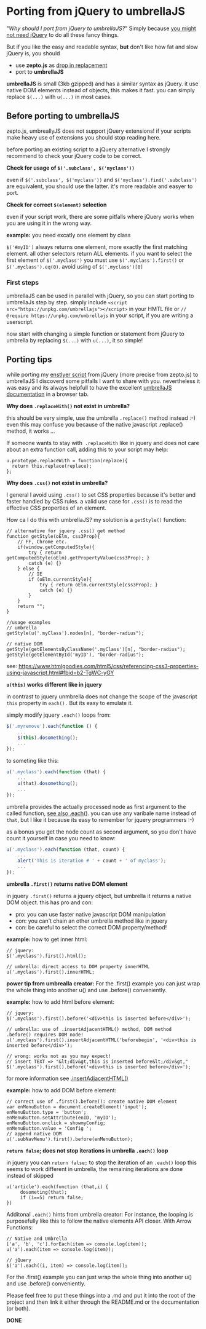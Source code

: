 # Porting from jQuery to umbrellaJS

"*Why should I port from jQuery to umbrellaJS?*"
Simply because [you might not need jQuery](http://youmightnotneedjquery.com/) to do all these fancy things.

But if you like the easy and readable syntax, **but** don't like how fat and slow jQuery is, you should

- use **zepto.js** as [drop in replacement](http://zeptojs.com/)
- port to **umbrellaJS**

**umbrellaJS** is small (3kb gzipped) and has a similar syntax as jQuery. it use native DOM elements instead of objects, this makes it fast. you can simply replace `$(...)` with `u(...)` in most cases.

## Before porting to umbrellaJS

zepto.js, umbreallyJS does not support jQuery extensions! if your scripts make heavy use of extensions you should stop reading here.

before porting an existing script to a jQuery alternative I strongly recommend to check your jQuery code to be correct.

**Check for usage of `$('.subclass', $('myclass'))`**

even if `$('.subclass', $('myclass'))` and `$('myclass').find('.subclass')` are equivalent, you should use the latter. it's more readable and easyer to port.

**Check for correct `$(element)` selection**

even if your script work, there are some pitfalls where jQuery works when you are using it in the wrong way.

**example:** you need excatly one element by class

`$('#myID')` always returns one element, more exactly the first matching element. all other selectors return ALL elements. if you want to select the first element of `$('.myclass')` you must use `$('.myclass').first()` or `$('.myclass').eq(0)`. avoid using of `$('.myclass')[0]`

### First steps

umbrellaJS can be used in parallel with jQuery, so you can start porting to umbrellaJs step by step. simply include `<script src="https://unpkg.com/umbrellajs"></script>` in your HMTL file or `// @require https://unpkg.com/umbrellajs` in your script, if you are writing a userscript.

now start with changing a simple function or statement from jQuery to umbrella by replacing `$(...)` with `u(...)`, it so simple!

## Porting tips

while porting my [enstlyer script](https://greasyfork.org/de/scripts/24244-enstyler-develop/code) from jQuery (more precise from zepto.js) to umbrellaJS I discoverd some pitfalls I want to share with you. nevertheless it was easy and its always helpfull to have the excellent [umbrellaJS documentation](https://umbrellajs.com/documentation) in a browser tab.

**Why does `.replaceWith()` not exist in umbrella?**

this should be very simple, use the umbrella `.replace()` method instead :-)
even this may confuse you because of the native javascript .replace() method, it works ...

If someone wants to stay with` .replaceWith` like in jquery and does not care about an extra function call, adding this to your script may help:

```
u.prototype.replaceWith = function(replace){
  return this.replace(replace);
};
```

**Why does `.css()` not exist in umbrella?**

I general I avoid using `.css()` to set CSS properties because it's better and faster handled by CSS rules. a valid use case for `.css()` is to read the effective CSS properties of an element. 

How ca I do this with umbrellaJS? my solution is a `getStyle()` function:
```
// alternative for jquery .css() get method
function getStyle(oElm, css3Prop){
    // FF, Chrome etc.
    if(window.getComputedStyle){
        try { return getComputedStyle(oElm).getPropertyValue(css3Prop); }
        catch (e) {}
    } else {
        // IE
        if (oElm.currentStyle){
            try { return oElm.currentStyle[css3Prop]; }
            catch (e) {}
        }
    }
    return "";
}
```
``` 
//usage examples
// umbrella
getStyle(u('.myClass').nodes[n], "border-radius");

// native DOM
getStyle(getElementsByClassName('.myClass')[n], "border-radius");
getStyle(getElementById('myID'), "border-radius");

```
see: https://www.htmlgoodies.com/html5/css/referencing-css3-properties-using-javascript.html#fbid=b2-TgWC-yGY


**`u(this)` works different like in jquery**

in contrast to jquery unmbrella does  not change the scope of the javascript `this` property in `each().` But its easy to emulate it.

simply modify jquery `.each()` loops from:

```js
$('.myremove').each(function () {
    ...
    $(this).dosomething();
    ...
});
```

to someting like this:

```js
u('.myclass').each(function (that) {
    ...
    u(that).dosomething();
    ...
});
```

umbrella provides the actually processed node as first argument to the called function, [see also .each()](https://umbrellajs.com/documentation#each). you can use any varibale name instead of `that`, but I like it because its easy to remember for jquery programmers :-)

as a bonus you get the node count as second argument, so you don't have count it yourself in case you need to know:

```js
u('.myclass').each(function (that, count) {
    ...
    alert('This is iteration # ' + count + ' of myclass'); 
    ...
});
```

**umbrella `.first()` returns native DOM element**

in jquery `.first()` returns a jquery object, but umbrella it returns a native DOM object. this has pro and con:

- pro: you can use faster native javascript DOM manipulation
- con: you can't chain an other umbrella method like in jquery
- con: be careful to select the correct DOM property/method!

**example:** how to get inner html:
```
// jquery:
$('.myclass').first().html();

// umbrella: direct access to DOM property innerHTML 
u('.myclass').first().innerHTML;
```

**power tip from umbrealla creator:** For the .first() example you can just wrap the whole thing into another u() and use .before() conveniently.

**example:** how to add html before element:
```
// jquery:
$('.myclass').first().before('<div>this is inserted before</div>');

// umbrella: use of .insertAdjacentHTML() method, DOM method  .before() requires DOM node!
u('.myclass').first().insertAdjacentHTML('beforebegin', '<div>this is inserted before</div>');

// wrong: works not as you may expect!
// insert TEXT => "&lt;div&gt,this is inserted before&lt;/div&gt,"
$('.myclass').first().before('<div>this is inserted before</div>');
```

for more information see  [.insertAdjacentHTML() ](https://developer.mozilla.org/docs/Web/API/Element/insertAdjacentHTML)

**example:** how to add DOM before element:
```
// correct use of .first().before(): create native DOM element
var enMenuButton = document.createElement('input');
enMenuButton.type = 'button';
enMenuButton.setAttribute(enID, 'myID');
enMenuButton.onclick = showmyConfig;
enMenuButton.value = 'Config ';
// append native DOM
u('.subNavMenu').first().before(enMenuButton);
```

**`return false`; does not stop iterations in umbrella `.each()` loop**

in jquery you can `return false;` to stop the iteration of an `.each()` loop
this seems to work different in umbrella, the remaining iterations are done instead of skipped

```
u('article').each(function (that,i) {
     dosometing(that);
     if (i==5) return false;
})
```

Additonal `.each()` hints from umbrella creator:
For instance, the looping is purposefully like this to follow the native elements API closer. With Arrow Functions:

```
// Native and Umbrella
['a', 'b', 'c'].forEach(item => console.log(item));
u('a').each(item => console.log(item));

// jQuery
$('a').each((i, item) => console.log(item));
```

For the .first() example you can just wrap the whole thing into another u() and use .before() conveniently.

Please feel free to put these things into a .md and put it into the root of the project and then link it either through the README.md or the documentation (or both).

**DONE**
